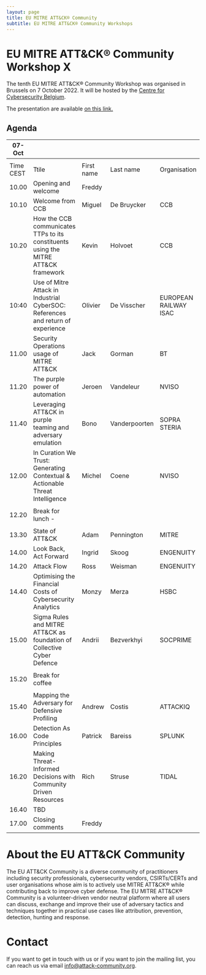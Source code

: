 ```yaml
---
layout: page
title: EU MITRE ATT&CK® Community
subtitle: EU MITRE ATT&CK® Community Workshops
---
```


# EU MITRE ATT&CK® Community Workshop X

The tenth EU MITRE ATT&CK® Community Workshop was organised in Brussels on 7 October 2022. It will be hosted by the <a href="https://ccb.belgium.be/en"> Centre for Cybersecurity Belgium</a>. 

The presentation are available <a href="https://web.tresorit.com/l/LPSZL#hWW8PO4qnAluY8tiAEPaOw"> on this link.</a> 

## Agenda

| 07-Oct   |                                                                                       |             |            |                                   |
|----------|---------------------------------------------------------------------------------------|-------------|------------|-----------------------------------|
|          |                                                                                       |             |            |                                   |
| Time CEST| Ttile                                                                                 | First name  | Last name  | Organisation                      |
| 10.00    | Opening and welcome                                                                   | Freddy      |            |                                   |
| 10.10    | Welcome from CCB                                                                      | Miguel      | De Bruycker| CCB                               |
| 10.20    | How the CCB communicates TTPs to its constituents using the MITRE ATT&CK framework    | Kevin       | Holvoet    | CCB                               |
| 10:40    | Use of Mitre Attack in Industrial CyberSOC: References and return of experience       | Olivier     | De Visscher| EUROPEAN RAILWAY ISAC             |
| 11.00    | Security Operations usage of MITRE ATT&CK                                             | Jack        | Gorman     | BT                                |
| 11.20    | The purple power of automation                                                        | Jeroen      | Vandeleur  | NVISO                             |
| 11.40    | Leveraging ATT&CK in purple teaming and adversary emulation                           | Bono        | Vanderpoorten   | SOPRA STERIA                 |
| 12.00    | In Curation We Trust: Generating Contextual & Actionable Threat Intelligence          | Michel      | Coene      | NVISO                             |
|          |                                                                                       |             |            |                                   |
| 12.20    | Break for lunch  -                                                                    |             |            |                                   |
|          |                                                                                       |             |            |                                   |
| 13.30    | State of ATT&CK                                                                       | Adam        | Pennington | MITRE                             |
| 14.00    | Look Back, Act Forward                                                                | Ingrid      | Skoog      | ENGENUITY                         |
| 14.20    | Attack Flow                                                                           | Ross        | Weisman    | ENGENUITY                         |
| 14.40    | Optimising the Financial Costs of Cybersecurity Analytics                             | Monzy       | Merza      | HSBC                              |
| 15.00    | Sigma Rules and MITRE ATT&CK as foundation of Collective Cyber Defence                | Andrii      | Bezverkhyi | SOCPRIME                          |
|          |                                                                                       |             |            |                                   |
| 15.20    | Break for coffee                                                                      |             |            |                                   |
|          |                                                                                       |             |            |                                   |
| 15.40    | Mapping the Adversary for Defensive Profiling                                         | Andrew      | Costis     | ATTACKIQ                          |
| 16.00    | Detection As Code Principles                                                          | Patrick     | Bareiss    | SPLUNK                            |
| 16.20    | Making Threat-Informed Decisions with Community Driven Resources                      | Rich        | Struse     | TIDAL                             |
| 16.40    | TBD                                                                                   |             |            |                                   |
| 17.00    | Closing comments                                                                      | Freddy      |            |                                   |



# About the EU ATT&CK Community

The EU ATT&CK Community is a diverse community of practitioners including security professionals, cybersecurity vendors, CSIRTs/CERTs and user organisations whose aim is to actively use MITRE ATT&CK® while contributing back to improve cyber defense. The EU MITRE ATT&CK® Community is a volunteer-driven vendor neutral platform where all users can discuss, exchange and improve their use of adversary tactics and techniques together in practical use cases like attribution, prevention, detection, hunting and response.

# Contact

If you want to get in touch with us or if you want to join the mailing list, you can reach us via email info@attack-community.org. 

